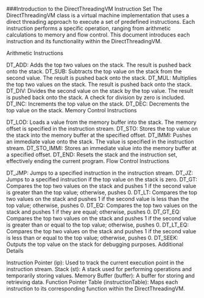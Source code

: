 ###Introduction to the DirectThreadingVM Instruction Set
The DirectThreadingVM class is a virtual machine implementation that uses a direct threading approach to execute a set of predefined instructions. Each instruction performs a specific operation, ranging from arithmetic calculations to memory and flow control. This document introduces each instruction and its functionality within the DirectThreadingVM.

Arithmetic Instructions

DT_ADD: Adds the top two values on the stack. The result is pushed back onto the stack.
DT_SUB: Subtracts the top value on the stack from the second value. The result is pushed back onto the stack.
DT_MUL: Multiplies the top two values on the stack. The result is pushed back onto the stack.
DT_DIV: Divides the second value on the stack by the top value. The result is pushed back onto the stack. A check for division by zero is included.
DT_INC: Increments the top value on the stack.
DT_DEC: Decrements the top value on the stack.
Memory Control Instructions

DT_LOD: Loads a value from the memory buffer into the stack. The memory offset is specified in the instruction stream.
DT_STO: Stores the top value on the stack into the memory buffer at the specified offset.
DT_IMMI: Pushes an immediate value onto the stack. The value is specified in the instruction stream.
DT_STO_IMMI: Stores an immediate value into the memory buffer at a specified offset.
DT_END: Resets the stack and the instruction set, effectively ending the current program.
Flow Control Instructions

DT_JMP: Jumps to a specified instruction in the instruction stream.
DT_JZ: Jumps to a specified instruction if the top value on the stack is zero.
DT_GT: Compares the top two values on the stack and pushes 1 if the second value is greater than the top value; otherwise, pushes 0.
DT_LT: Compares the top two values on the stack and pushes 1 if the second value is less than the top value; otherwise, pushes 0.
DT_EQ: Compares the top two values on the stack and pushes 1 if they are equal; otherwise, pushes 0.
DT_GT_EQ: Compares the top two values on the stack and pushes 1 if the second value is greater than or equal to the top value; otherwise, pushes 0.
DT_LT_EQ: Compares the top two values on the stack and pushes 1 if the second value is less than or equal to the top value; otherwise, pushes 0.
DT_SEEK: Outputs the top value on the stack for debugging purposes.
Additional Details

Instruction Pointer (ip): Used to track the current execution point in the instruction stream.
Stack (st): A stack used for performing operations and temporarily storing values.
Memory Buffer (buffer): A buffer for storing and retrieving data.
Function Pointer Table (instructionTable): Maps each instruction to its corresponding function within the DirectThreadingVM.